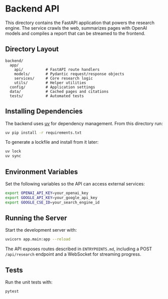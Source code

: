 # Backend API

This directory contains the FastAPI application that powers the research engine. The service
crawls the web, summarizes pages with OpenAI models and compiles a report that can
be streamed to the frontend.

## Directory Layout

```
backend/
  app/
    api/          # FastAPI route handlers
    models/       # Pydantic request/response objects
    services/     # Core research logic
    utils/        # Helper utilities
  config/         # Application settings
  data/           # Cached pages and citations
  tests/          # Automated tests
```

## Installing Dependencies

The backend uses [uv](https://github.com/astral-sh/uv) for dependency
management. From this directory run:

```bash
uv pip install -r requirements.txt
```

To generate a lockfile and install from it later:

```bash
uv lock
uv sync
```

## Environment Variables

Set the following variables so the API can access external services:

```bash
export OPENAI_API_KEY=your_openai_key
export GOOGLE_API_KEY=your_google_api_key
export GOOGLE_CSE_ID=your_search_engine_id
```

## Running the Server

Start the development server with:

```bash
uvicorn app.main:app --reload
```

The API exposes routes described in `ENTRYPOINTS.md`, including a POST `/api/research`
endpoint and a WebSocket for streaming progress.

## Tests

Run the unit tests with:

```bash
pytest
```
